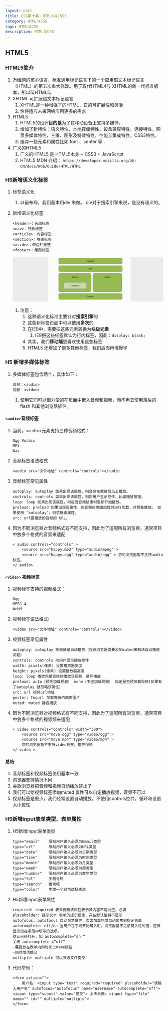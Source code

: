 ```yaml
---
layout: post
title: CSS第十篇：HTML5与CSS3
category: HTML与CSS
tags: HTML与CSS
description: HTML与CSS
---  
```


## HTML5

### HTML5简介
1. 万维网的核心语言、标准通用标记语言下的一个应用超文本标记语言（HTML）的第五次重大修改。用于取代HTML4与 XHTML的新一代标准版本，所以叫HTML5。
2. XHTML 可扩展超文本标记语言
    1. XHTML是一种增强了的HTML，它的可扩展性和灵活
    2. 性将适应未来网络应用更多的需求
3. HTML5
    1. HTML5的设计**目的是**为了在移动设备上支持多媒体。
    2. 增加了新特性：语义特性，本地存储特性，设备兼容特性，连接特性，网页多媒体特性，三维、图形及特效特性，性能与集成特性，CSS3特性。
    3. 废弃一些元素和属性比如 font 、center 等..
4. 广义的HTML5
    1. 广义的HTML5 是 HTML5本身 + CSS3 + JavaScript
    2. HTML5 MDN 介绍： `https://developer.mozilla.org/zh-CN/docs/Web/Guide/HTML/HTML`

### H5新增语义化标签
1. 标签语义化
    1. 以前布局，我们基本用div 来做。 div对于搜索引擎来说，是没有语义的。
2. 新增语义化标签
    
    ```
    <header>：头部标签
    <nav>：导航标签
    <article>：内容标签
    <section>：块级标签
    <aside>：侧边栏标签
    <footer>：尾部标签
    ```
    ![pic](https://raw.githubusercontent.com/zhoghua123/imgsBed/master/webzh_54.png) 
    
    1. 注意：
        1. 这种语义化标准主要针对**搜索引擎**的
        2. 这些新标签页面中可以使用**多次**的
        3. 在IE9中，需要把这些元素转换为**块级元素**
            1. IE9把这些标签默认为行内标签，因此：`display: block;`
        4. 其实，我们**移动端**更喜欢使用这些标签
        5. HTML5 还增加了很多其他标签，我们后面再慢慢学

### H5 新增多媒体标签
1. 多媒体标签包含两个，具体如下：
    
    ```
    音频：<audio>
    视频：<video>
    ```
    
    1. 使用它们可以很方便的在页面中嵌入音频和视频，而不再去使用落后的 flash 和其他浏览器插件。
    
####  `<audio>`音频标签
1. 当前，`<audio>`元素支持三种音频格式：
    
    ```
    Ogg Vorbis
    MP3
    Wav
    ```
2. 音频标签语法格式
    
    ```
    <audio src="文件地址" controls="controls"></audio
    ```
3. 音频标签常见属性

    ```
    autoplay: autoplay 如果出现该属性，则音频在就绪后马上播放。
    controls: controls 如果出现该属性，则向用户显示控件，比如播放按钮。
    loop: loop 如果出现该属性，则每当音频结束时重新开始播放。
    preload: preload 如果出现该属性，则音频在页面加载时进行加载，并预备播放。 如果使用 "autoplay"，则忽略该属性。
    src: url要播放的音频的 URL。
    ```
4. 因为不同浏览器对音频格式有不同支持，因此为了适配所有浏览器，通常项目中放多个格式的音频来适配
    
    ```
    < audio controls="controls" > 
        <source src="happy.mp3" type="audio/mpeg" > 
        <source src="happy.ogg" type="audio/ogg" > 您的浏览器暂不支持audio标签。 
    </ audio>
    ```

#### `<video>` 视频标签
1. 视频标签支持的视频格式：
    
    ```
    Ogg
    MPEG 4
    WebM
    ```
2. 视频标签语法格式:
    
    ```
    <video src="文件地址" controls="controls"></video>
    ```
3. 视频标签常见属性
    
    ```
    autoplay: autoplay 视频就绪自动播放（谷歌浏览器需要添加muted来解决自动播放问题）
    controls: controls 向用户显示播放控件
    width: pixels(像素) 设置播放器宽度
    height: pixels(像素) 设置播放器高度
    loop: loop 播放完是否继续播放该视频，循环播放
    preload: auto（预先加载视频） none（不应加载视频） 规定是否预加载视频(如果有了autoplay 就忽略该属性）
    src: url 视频url地址
    poster: Imgurl 加载等待的画面图片
    muted: muted 静音播放
    ```
4. 因为不同浏览器对视频格式有不同支持，因此为了适配所有浏览器，通常项目中放多个格式的视频频来适配
    
    ```
    < video controls="controls" width="300">
        <source src="move.ogg" type="video/ogg" >
        <source src="move.mp4" type="video/mp4" >
        您的浏览器暂不支持video标签。播放视频
    </ video >
    ```
    
#### 总结
1. 音频标签和视频标签使用基本一致 
2. 浏览器支持情况不同 
3. 谷歌浏览器把音频和视频自动播放禁止了 
4. 我们可以给视频标签添加muted 属性可以自定播放视频，音频不可以 
5. 视频标签是重点，我们经常设置自动播放，不使用controls控件，循环和设置大小属性
    
### H5新增input表单类型、表单属性
1. H5新增input表单类型
    
    ```
    type="email"    限制用户输入必须为Email类型
    type="url"      限制用户输入必须为URL类型
    type="date"     限制用户输入必须为日期类型
    type="time"     限制用户输入必须为时间类型
    type="month"    限制用户输入必须为月类型
    type="week"     限制用户输入必须为周类型
    type="number"   限制用户输入必须为数字类型
    type="tel"      手机号码
    type="search"   搜索框
    type="color"    生成一个颜色选择表单
    ```
2. H5新增input表单属性
    
    ```
    required: required 表单拥有该属性表示其内容不能为空，必填
    placeholder: 提示文本 表单的提示信息，存在默认值将不显示
    autofocus: autofocus 自动聚焦属性，页面加载完成自动聚焦到指定表单
    autocomplete: off/on 当用户在字段开始键入时，浏览器基于之前键入过的值，应该显示出在字段中填写的选项。 
    默认已经打开，如 autocomplete=”on “ 
    关闭 autocomplete =”off”
    -需要放在表单内同时加上name属性
    -同时成功提交
    multiple: multiple 可以多选文件提交
    ```
3. 代码举例：
    
    ```
    <form action="">
        用户名: <input type="text" required="required" placeholder="请输入用户名" autofocus="autofocus" name="username" autocomplete="off"> <input type="submit" value="提交"> 上传头像: <input type="file" name="" id="" multiple="multiple">
    </form>
    ```


